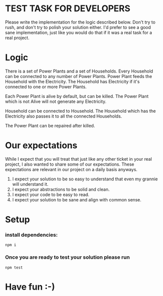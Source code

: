 # TEST TASK FOR DEVELOPERS

Please write the implementation for the logic described below. Don't try to rush,
and don't try to polish your solution either. I'd prefer to see a good sane implementation,
just like you would do that if it was a real task for a real project.

# Logic

There is a set of Power Plants and a set of Households. Every Household can be
connected to any number of Power Plants. Power Plant feeds the Household with the
Electricity. The Household has Electricity if it's connected to one or more
Power Plants.

Each Power Plant is alive by default, but can be killed. The Power Plant which
is not Alive will not generate any Electricity.

Household can be connected to Household. The Household which has the Electricity
also passes it to all the connected Households.

The Power Plant can be repaired after killed.


# Our expectations

While I expect that you will treat that just like any other ticket in your
real project, I also wanted to share some of our expectations. These expectations
are relevant in our project on a daily basis anyways.

1. I expect your solution to be so easy to understand that even my grannie will understand it.
2. I expect your abstractions to be solid and clean.
3. I expect your code to be easy to read.
4. I expect your solution to be sane and align with common sense.

# Setup

### install dependencies:

```shell
npm i
```

### Once you are ready to test your solution please run

```shell
npm test
```

# Have fun :-)
